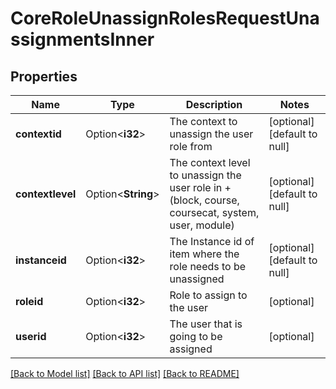 # CoreRoleUnassignRolesRequestUnassignmentsInner

## Properties

Name | Type | Description | Notes
------------ | ------------- | ------------- | -------------
**contextid** | Option<**i32**> | The context to unassign the user role from | [optional][default to null]
**contextlevel** | Option<**String**> | The context level to unassign the user role in +                                    (block, course, coursecat, system, user, module) | [optional][default to null]
**instanceid** | Option<**i32**> | The Instance id of item where the role needs to be unassigned | [optional][default to null]
**roleid** | Option<**i32**> | Role to assign to the user | [optional]
**userid** | Option<**i32**> | The user that is going to be assigned | [optional]

[[Back to Model list]](../README.md#documentation-for-models) [[Back to API list]](../README.md#documentation-for-api-endpoints) [[Back to README]](../README.md)


